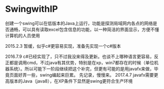 # SwingwithIP
创建一个swing可以在低版本的Java上运行，功能是探测局域网内各点的网络是否通畅，可以具有读取excel包含信息的功能，以一种简洁的界面显示，方便不懂计算机的人员使用

2015.2.3
暂缓，似乎c#更容易实现，准备先实现一个c#版本

2016.7.9
c#已经实现了，只不过我没来得及更新。也谈不上哪种语言更容易，反正都是调用cmd，不过java有其优势，特别是在xp，win7都存在的时候（单位机器系统）。所以可能下一阶段继续把这个补完，但更有可能的是用javafx来做，毕竟页面好弄一些，swing编起来巨累。
先记录，慢慢来。
2017.4.7
javafx需要更高版本的Java（java8），在XP条件下显然是swing更符合生产环境
